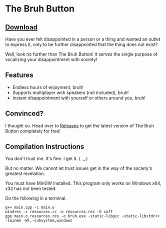 # The Bruh Button
## [Download](https://github.com/preyneyv/bruh-exe/releases)

Have you ever felt disappointed in a person or a thing and wanted an outlet to
express it, only to be further disappointed that the thing does not exist?

Well, look no further than The Bruh Button! It serves the single purpose of
vocalizing your disappointment with society!

## Features
- Endless hours of enjoyment, bruh!
- Supports multiplayer with speakers (not included), bruh!
- Instant disappointment with yourself or others around you, bruh!

## Convinced?
I thought so. Head over to [Releases](https://github.com/preyneyv/bruh-exe/releases) to get the latest version of The Bruh
Button completely for free!

## Compilation Instructions
You don't trust me. It's fine. I get it. ( ._.)

But no matter. We cannot let trust issues get in the way of the society's
greatest revelation.

You must have MinGW installed. This program only works on Windows x64, x32 has
not been tested.

Do the following in a terminal.
```console
g++ main.cpp -c main.o
windres -i resources.rc -o resources.res -O coff
gpp main.o resources.res -o bruh.exe -static-libgcc -static-libstdc++ -lwinmm -Wl,-subsystem,windows
```


